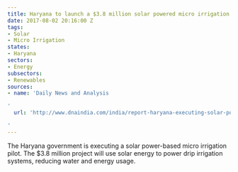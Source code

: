 ```yaml
---
title: Haryana to launch a $3.8 million solar powered micro irrigation pilot
date: 2017-08-02 20:16:00 Z
tags:
- Solar
- Micro Irrigation
states:
- Haryana
sectors:
- Energy
subsectors:
- Renewables
sources:
- name: 'Daily News and Analysis

'
  url: 'http://www.dnaindia.com/india/report-haryana-executing-solar-power-run-micro-irrigation-project-2516144

'
---
```


The Haryana government is executing a solar power-based micro irrigation pilot. The $3.8 million project will use solar energy to power drip irrigation systems, reducing water and energy usage.
